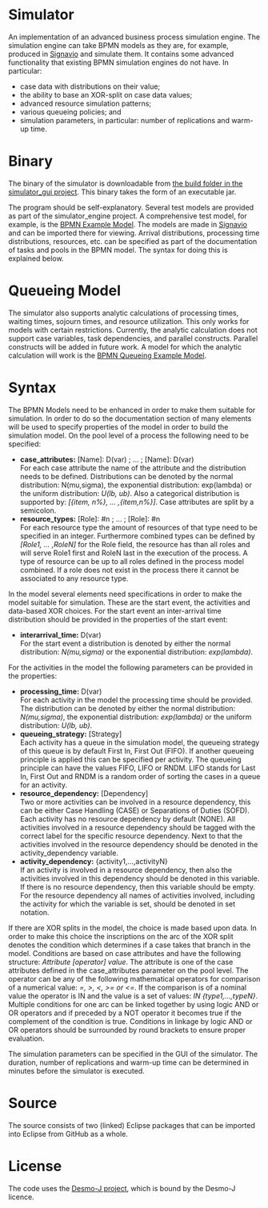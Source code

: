 # Simulator

An implementation of an advanced business process simulation engine. The simulation engine can take BPMN models as they are, for example, produced in [Signavio](https://www.signavio.com/) and simulate them. It contains some advanced functionality that existing BPMN simulation engines do not have. In particular:
* case data with distributions on their value;
* the ability to base an XOR-split on case data values;
* advanced resource simulation patterns;
* various queueing policies; and
* simulation parameters, in particular: number of replications and warm-up time.

# Binary

The binary of the simulator is downloadable from [the build folder in the simulator_gui project](https://github.com/rmdijkman/simulator/raw/master/simulator_gui/build/Simulator.jar). This binary takes the form of an executable jar.

The program should be self-explanatory. Several test models are provided as part of the simulator_engine project. A comprehensive test model, for example, is the [BPMN Example Model](https://raw.githubusercontent.com/rmdijkman/simulator/master/simulator_engine/resources/tests/Example%20Process%20BPMN.bpmn). The models are made in [Signavio](https://www.signavio.com/) and can be imported there for viewing. Arrival distributions, processing time distributions, resources, etc. can be specified as part of the documentation of tasks and pools in the BPMN model. The syntax for doing this is explained below.

# Queueing Model

The simulator also supports analytic calculations of processing times, waiting times, sojourn times, and resource utilization. This only works for models with certain restrictions. Currently, the analytic calculation does not support case variables, task dependencies, and parallel constructs. Parallel constructs will be added in future work. A model for which the analytic calculation will work is the [BPMN Queueing Example Model](https://raw.githubusercontent.com/rmdijkman/simulator/master/simulator_engine/resources/tests/queueing/Running%20Example%20Simple.bpmn).

# Syntax

The BPMN Models need to be enhanced in order to make them suitable for simulation. In order to do so the documentation section of many elements will be used to specify properties of the model in order to build the simulation model. On the pool level of a process the following need to be specified:
* **case_attributes:** [Name]: D(var) ; ... ; [Name]: D(var)\
  For each case attribute the name of the attribute and the distribution needs to be defined. Distributions can be denoted by the normal distribution: N(mu,sigma), the exponential distribution: exp(lambda) or the uniform distribution: *U(lb, ub)*. Also a categorical distribution is supported by: *[{item, n%}, ... ,{item,n%}]*. Case attributes are split by a semicolon. 
* **resource_types:** [Role]: #n ; ... ; [Role]: #n\
  For each resource type the amount of resources of that type need to be specified in an integer. Furthermore combined types can be defined by *[Role1, ... ,RoleN]* for the Role field, the resource has than all roles and will serve Role1 first and RoleN last in the execution of the process. A type of resource can be up to all roles defined in the process model combined. If a role does not exist in the process there it cannot be associated to any resource type.

In the model several elements need specifications in order to make the model suitable for simulation. These are the start event, the activities and data-based XOR choices. For the start event an inter-arrival time distribution should be provided in the properties of the start event:
* **interarrival_time:** D(var)\
  For the start event a distribution is denoted by either the normal distribution: *N(mu,sigma)* or the exponential distribution: *exp(lambda)*.

For the activities in the model the following parameters can be provided in the properties:
* **processing_time:** D(var)\
  For each activity in the model the processing time should be provided. The distribution can be denoted by either the normal distribution: *N(mu,sigma)*, the exponential distribution: *exp(lambda)* or the uniform distribution: *U(lb, ub)*.
* **queueing_strategy:** [Strategy]\
  Each activity has a queue in the simulation model, the queueing strategy of this queue is by default First In, First Out (FIFO). If another queueing principle is applied this can be specified per activity. The queueing principle can have the values FIFO, LIFO or RNDM. LIFO stands for Last In, First Out and RNDM is a random order of sorting the cases in a queue for an activity. 
* **resource_dependency:** [Dependency]\
  Two or more activities can be involved in a resource dependency, this can be either Case Handling (CASE) or Separations of Duties (SOFD). Each activity has no resource dependency by default (NONE). All activities involved in a resource dependency should be tagged with the correct label for the specific resource dependency. Next to that the activities involved in the resource dependency should be denoted in the activity_dependency variable. 
* **activity_dependency:** {activity1,...,activityN}\
  If an activity is involved in a resource dependency, then also the activities involved in this dependency should be denoted in this variable. If there is no resource dependency, then this variable should be empty. For the resource dependency all names of activities involved, including the activity for which the variable is set, should be denoted in set notation. 

If there are XOR splits in the model, the choice is made based upon data. In order to make this choice the inscriptions on the arc of the XOR split denotes the condition which determines if a case takes that branch in the model. Conditions are based on case attributes and have the following structure: *Attribute [operator] value*. The attribute is one of the case attributes defined in the case_attributes parameter on the pool level. The operator can be any of the following mathematical operators for comparison of a numerical value: *=, >, <, >= or <=*. If the comparison is of a nominal value the operator is IN and the value is a set of values: *IN {type1,...,typeN}*. Multiple conditions for one arc can be linked together by using logic AND or OR operators and if preceded by a NOT operator it becomes true if the complement of the condition is true. Conditions in linkage by logic AND or OR operators should be surrounded by round brackets to ensure proper evaluation.

The simulation parameters can be specified in the GUI of the simulator. The duration, number of replications and warm-up time can be determined in minutes before the simulator is executed.

# Source

The source consists of two (linked) Eclipse packages that can be imported into Eclipse from GitHub as a whole.

# License

The code uses the [Desmo-J project](http://desmoj.sourceforge.net/), which is bound by the Desmo-J licence.

